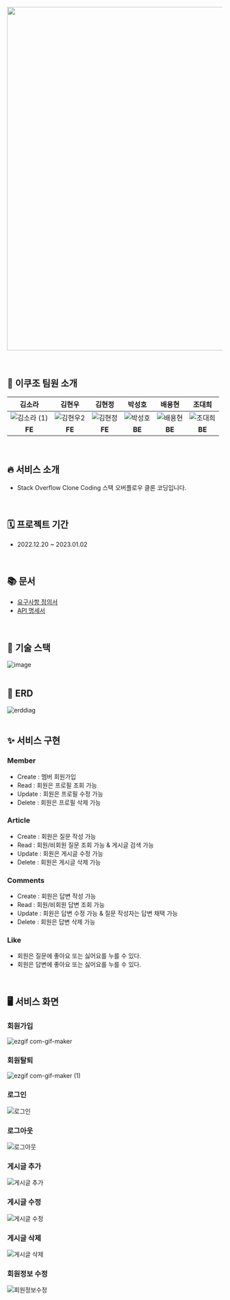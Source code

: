 <p align="center"><img src="https://upload.wikimedia.org/wikipedia/commons/0/02/Stack_Overflow_logo.svg" width="800px"></p>
</br>

## 👥 이쿠조 팀원 소개  

|김소라|김현우|김현정|박성호|배용현|조대희|
|:---:|:---:|:---:|:---:|:---:|:---:|
|![김소라 (1)](https://user-images.githubusercontent.com/80394894/210201079-d3deb66d-4116-4f00-975e-896ef98de109.jpg)|![김현우2](https://user-images.githubusercontent.com/80394894/210201140-40e28ce0-3196-4414-b9f6-3c03b54110ab.jpg)|![김현정](https://user-images.githubusercontent.com/80394894/210201160-93bb3746-f4cd-4708-83e7-d7fbe7141866.gif)|![박성호](https://user-images.githubusercontent.com/80394894/210201174-7972272f-9b5f-4bd2-b148-bc7269b907c2.jpg)|![배용현](https://user-images.githubusercontent.com/80394894/210201184-a7ab9e2d-74bc-4c89-b04d-1ce77e52aeac.jpg)|![조대희](https://user-images.githubusercontent.com/80394894/210201192-9822645d-7920-4be0-8464-93c23f3da4a3.jpg)|
|**FE**|**FE**|**FE**|**BE**|**BE**|**BE**|
</br>

## 🔥 서비스 소개
- Stack Overflow Clone Coding 스택 오버플로우 클론 코딩입니다.
</br>

## 🗓️ 프로젝트 기간
- 2022.12.20 ~ 2023.01.02
</br>

## 📚 문서
- [요구사항 정의서](https://docs.google.com/document/d/1jQU9doK8h_rl54DL878T_I1RqKnNkDNsRhlyP95LDxY/edit)
- [API 명세서](https://codestates.notion.site/API-f817c7da979640ba99d528ab0e98498c)
</br>

## 📌 기술 스택
![image](https://user-images.githubusercontent.com/111113889/210197615-098ff7bd-5de5-43d1-aa3b-28c9e5792a5f.png)
</br>
</br>

## 📓 ERD
![erddiag](https://user-images.githubusercontent.com/80394894/210198347-b493a2a3-847b-463f-a81c-095a4772ea78.PNG)
</br>
</br>

## ✨ 서비스 구현
### Member
 - Create : 멤버 회원가입
 - Read : 회원은 프로필 조회 가능
 - Update : 회원은 프로필 수정 가능
 - Delete : 회원은 프로필 삭제 가능

### Article
 - Create : 회원은 질문 작성 가능
 - Read : 회원/비회원 질문 조회 가능 & 게시글 검색 가능
 - Update : 회원은 게시글 수정 가능
 - Delete : 회원은 게시글 삭제 가능

### Comments
 - Create : 회원은 답변 작성 가능
 - Read : 회원/비회원 답변 조회 가능
 - Update : 회원은 답변 수정 가능 & 질문 작성자는 답변 채택 가능
 - Delete : 회원은 답변 삭제 가능

### Like
- 회원은 질문에 좋아요 또는 싫어요를 누를 수 있다.
- 회원은 답변에 좋아요 또는 싫어요를 누를 수 있다.
</br>

## 🖥️ 서비스 화면

### 회원가입
![ezgif com-gif-maker](https://user-images.githubusercontent.com/100066239/210198271-63c6b53b-6b9e-44e6-87e3-2da49ad260a9.gif)

### 회원탈퇴
![ezgif com-gif-maker (1)](https://user-images.githubusercontent.com/100066239/210198567-14ef892a-aa9b-4b6a-8d94-60cf63072955.gif)

### 로그인
![로그인](https://user-images.githubusercontent.com/110877564/210201668-15043816-efd9-4a68-9365-b23fc16053eb.gif)

### 로그아웃
![로그아웃](https://user-images.githubusercontent.com/110877564/210201694-8a08fbd4-cddd-42ef-abe1-9bf7b7478bb4.gif)

### 게시글 추가
![게시글 추가](https://user-images.githubusercontent.com/110877564/210201703-ead48a6b-6a28-4883-8a86-c43176cca6ba.gif)

### 게시글 수정
![게시글 수정](https://user-images.githubusercontent.com/110877564/210201722-79372918-5761-4840-8756-1fb8134911a9.gif)

### 게시글 삭제
![게시글 삭제](https://user-images.githubusercontent.com/110877564/210201756-86729187-effe-4244-b009-e966317382e6.gif)

### 회원정보 수정
![회원정보수정](https://user-images.githubusercontent.com/110877564/210201776-c45f0483-ab2a-4e5b-8cca-5336f997335b.gif)







